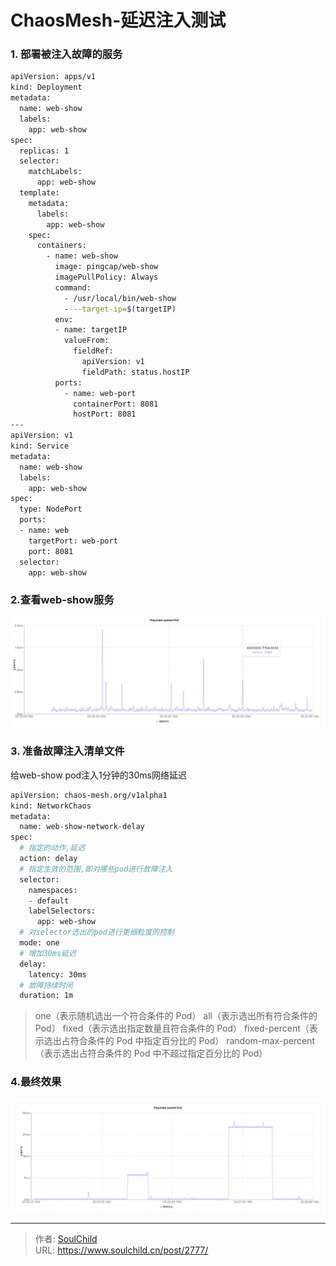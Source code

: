# ChaosMesh-延迟注入测试

<!--more-->
### 1. 部署被注入故障的服务
```bash
apiVersion: apps/v1
kind: Deployment
metadata:
  name: web-show
  labels:
    app: web-show
spec:
  replicas: 1
  selector:
    matchLabels:
      app: web-show
  template:
    metadata:
      labels:
        app: web-show
    spec:
      containers:
        - name: web-show
          image: pingcap/web-show
          imagePullPolicy: Always
          command:
            - /usr/local/bin/web-show
            - --target-ip=$(targetIP)
          env:
          - name: targetIP
            valueFrom:
              fieldRef:
                apiVersion: v1
                fieldPath: status.hostIP
          ports:
            - name: web-port
              containerPort: 8081
              hostPort: 8081
---
apiVersion: v1
kind: Service
metadata:
  name: web-show
  labels:
    app: web-show
spec:
  type: NodePort
  ports:
  - name: web
    targetPort: web-port
    port: 8081
  selector:
    app: web-show
```

### 2.查看web-show服务
![00805-wt8lrefrvuc.png](images/779256225.png)

### 3. 准备故障注入清单文件
给web-show pod注入1分钟的30ms网络延迟
```bash
apiVersion: chaos-mesh.org/v1alpha1
kind: NetworkChaos
metadata:
  name: web-show-network-delay
spec:
  # 指定的动作,延迟
  action: delay
  # 指定生效的范围,即对哪些pod进行故障注入
  selector:
    namespaces:
    - default
    labelSelectors:
      app: web-show
  # 对selector选出的pod进行更细粒度的控制
  mode: one
  # 增加30ms延迟
  delay:
    latency: 30ms
  # 故障持续时间
  duration: 1m
```
> one（表示随机选出一个符合条件的 Pod）
> all（表示选出所有符合条件的 Pod）
> fixed（表示选出指定数量且符合条件的 Pod）
> fixed-percent（表示选出占符合条件的 Pod 中指定百分比的 Pod）
> random-max-percent（表示选出占符合条件的 Pod 中不超过指定百分比的 Pod）

### 4.最终效果
![86448-cnm9oar8tju.png](images/3160615710.png)


---

> 作者: [SoulChild](https://www.soulchild.cn)  
> URL: https://www.soulchild.cn/post/2777/  

